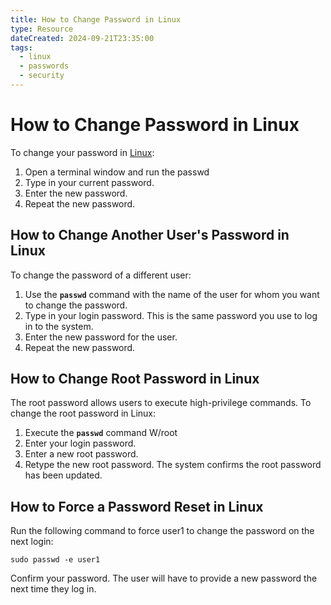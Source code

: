 ```yaml
---
title: How to Change Password in Linux
type: Resource
dateCreated: 2024-09-21T23:35:00
tags:
  - linux
  - passwords
  - security
---
```

# How to Change Password in Linux

To change your password in [Linux](https://phoenixnap.com/kb/what-is-linux):

1. Open a terminal window and run the passwd
2. Type in your current password.
3. Enter the new password.
4. Repeat the new password.

## How to Change Another User's Password in Linux

To change the password of a different user:

1. Use the **`passwd`** command with the name of the user for whom you want to change the password.
2. Type in your login password. This is the same password you use to log in to the system.
3. Enter the new password for the user.
4. Repeat the new password.

## How to Change Root Password in Linux

The root password allows users to execute high-privilege commands. To change the root password in Linux:

1. Execute the **`passwd`** command W/root
2. Enter your login password.
3. Enter a new root password.
4. Retype the new root password.
The system confirms the root password has been updated.

## How to Force a Password Reset in Linux
Run the following command to force user1 to change the password on the next login:

```
sudo passwd -e user1
```

Confirm your password. The user will have to provide a new password the next time they log in.
